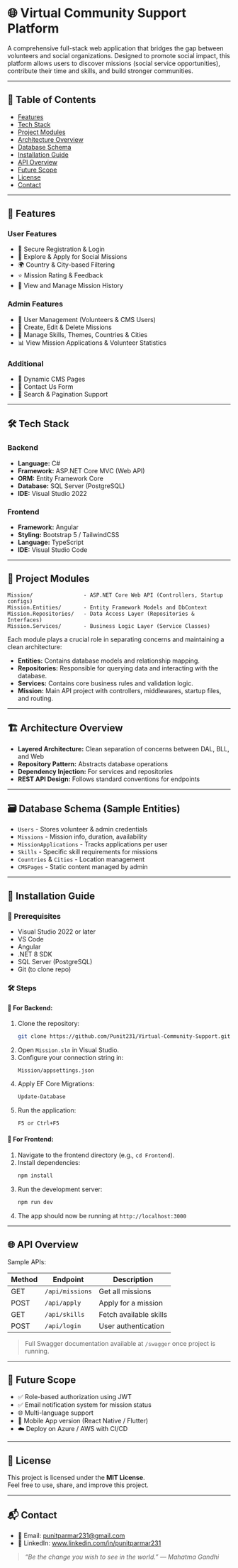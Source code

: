 
# 🌐 Virtual Community Support Platform

A comprehensive full-stack web application that bridges the gap between volunteers and social organizations. Designed to promote social impact, this platform allows users to discover missions (social service opportunities), contribute their time and skills, and build stronger communities.

---

## 📌 Table of Contents

- [Features](#-features)
- [Tech Stack](#-tech-stack)
- [Project Modules](#-project-modules)
- [Architecture Overview](#-architecture-overview)
- [Database Schema](#-database-schema)
- [Installation Guide](#-installation-guide)
- [API Overview](#-api-overview)
- [Future Scope](#-future-scope)
- [License](#-license)
- [Contact](#-contact)

---

## 🚀 Features

### User Features
- 🔐 Secure Registration & Login
- 🎯 Explore & Apply for Social Missions
- 🌍 Country & City-based Filtering
- ⭐ Mission Rating & Feedback
- 📅 View and Manage Mission History

### Admin Features
- 👤 User Management (Volunteers & CMS Users)
- 📌 Create, Edit & Delete Missions
- 🧠 Manage Skills, Themes, Countries & Cities
- 📊 View Mission Applications & Volunteer Statistics

### Additional
- 📄 Dynamic CMS Pages
- 📨 Contact Us Form
- 🔎 Search & Pagination Support

---

## 🛠️ Tech Stack

### Backend
- **Language:** C#
- **Framework:** ASP.NET Core MVC (Web API)
- **ORM:** Entity Framework Core
- **Database:** SQL Server (PostgreSQL)
- **IDE:** Visual Studio 2022

### Frontend
- **Framework:** Angular
- **Styling:** Bootstrap 5 / TailwindCSS
- **Language:** TypeScript
- **IDE:** Visual Studio Code

---

## 🧱 Project Modules

```plaintext
Mission/                - ASP.NET Core Web API (Controllers, Startup configs)
Mission.Entities/       - Entity Framework Models and DbContext
Mission.Repositories/   - Data Access Layer (Repositories & Interfaces)
Mission.Services/       - Business Logic Layer (Service Classes)
```

Each module plays a crucial role in separating concerns and maintaining a clean architecture:
- **Entities:** Contains database models and relationship mapping.
- **Repositories:** Responsible for querying data and interacting with the database.
- **Services:** Contains core business rules and validation logic.
- **Mission:** Main API project with controllers, middlewares, startup files, and routing.

---

## 🏗️ Architecture Overview

- **Layered Architecture:** Clean separation of concerns between DAL, BLL, and Web
- **Repository Pattern:** Abstracts database operations
- **Dependency Injection:** For services and repositories
- **REST API Design:** Follows standard conventions for endpoints

---

## 🗃️ Database Schema (Sample Entities)

- `Users` - Stores volunteer & admin credentials
- `Missions` - Mission info, duration, availability
- `MissionApplications` - Tracks applications per user
- `Skills` - Specific skill requirements for missions
- `Countries` & `Cities` - Location management
- `CMSPages` - Static content managed by admin

---

## 🧪 Installation Guide

### 🔧 Prerequisites

- Visual Studio 2022 or later
- VS Code
- Angular
- .NET 8 SDK
- SQL Server (PostgreSQL)
- Git (to clone repo)

### 🛠️ Steps

#### 🔷 For Backend:
1. Clone the repository:
   ```bash
   git clone https://github.com/Punit231/Virtual-Community-Support.git
   ```
2. Open `Mission.sln` in Visual Studio.
3. Configure your connection string in:
   ```
   Mission/appsettings.json
   ```
4. Apply EF Core Migrations:
   ```bash
   Update-Database
   ```
5. Run the application:
   ```bash
   F5 or Ctrl+F5
   ```

#### 🔷 For Frontend:
1. Navigate to the frontend directory (e.g., `cd Frontend`).
2. Install dependencies:
   ```bash
   npm install
   ```
3. Run the development server:
   ```bash
   npm run dev
   ```
4. The app should now be running at `http://localhost:3000`

---

## 🌐 API Overview

Sample APIs:

| Method | Endpoint 	   | Description            |
|--------|-----------------|------------------------|
| GET    | `/api/missions` | Get all missions       |
| POST   | `/api/apply`    | Apply for a mission    |
| GET    | `/api/skills`   | Fetch available skills |
| POST   | `/api/login`    | User authentication    |

> Full Swagger documentation available at `/swagger` once project is running.

---

## 🔮 Future Scope

- ✅ Role-based authorization using JWT
- ✅ Email notification system for mission status
- 🌐 Multi-language support
- 📱 Mobile App version (React Native / Flutter)
- ☁️ Deploy on Azure / AWS with CI/CD

---

## 📄 License

This project is licensed under the **MIT License**.  
Feel free to use, share, and improve this project.

---

## 📬 Contact

- 📧 Email: punitparmar231@gmail.com
- 🔗 LinkedIn: www.linkedin.com/in/punitparmar231

> _“Be the change you wish to see in the world.” — Mahatma Gandhi_
